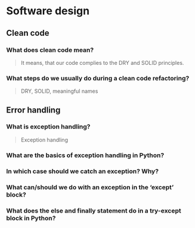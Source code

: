 # Software design

## Clean code

### What does clean code mean?

> It means, that our code complies to the DRY and SOLID principles.

### What steps do we usually do during a clean code refactoring?

> DRY, SOLID, meaningful names

## Error handling

### What is exception handling?

> Exception handling 

### What are the basics of exception handling in Python?
### In which case should we catch an exception? Why?
### What can/should we do with an exception in the ‘except’ block?
### What does the else and finally statement do in a try-except block in Python?